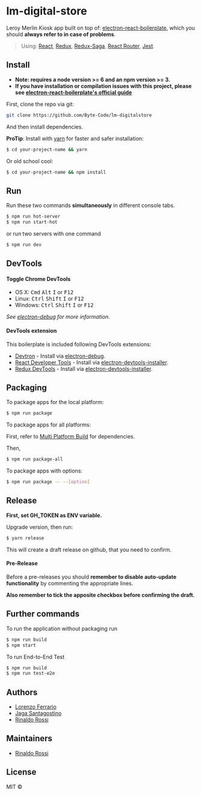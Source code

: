 # lm-digital-store

Leroy Merlin Kiosk app built on top of:
[electron-react-boilerplate](https://github.com/chentsulin/electron-react-boilerplate), which you should **always refer to in case of problems**.

> Using: [React](https://facebook.github.io/react/), [Redux](https://github.com/reactjs/redux), [Redux-Saga](https://github.com/redux-saga/redux-saga), [React Router](https://github.com/reactjs/react-router), [Jest](https://github.com/facebook/jest).

## Install

* **Note: requires a node version >= 6 and an npm version >= 3.**
* **If you have installation or compilation issues with this project, please see [electron-react-boilerplate's official guide](https://github.com/chentsulin/electron-react-boilerplate/issues/400)**

First, clone the repo via git:

```bash
git clone https://github.com/Byte-Code/lm-digitalstore
```

And then install dependencies.

**ProTip**: Install with [yarn](https://github.com/yarnpkg/yarn) for faster and safer installation:
```bash
$ cd your-project-name && yarn
```

Or old school cool:
```bash
$ cd your-project-name && npm install
```

## Run

Run these two commands __simultaneously__ in different console tabs.

```bash
$ npm run hot-server
$ npm run start-hot
```

or run two servers with one command

```bash
$ npm run dev
```

## DevTools

#### Toggle Chrome DevTools

- OS X: <kbd>Cmd</kbd> <kbd>Alt</kbd> <kbd>I</kbd> or <kbd>F12</kbd>
- Linux: <kbd>Ctrl</kbd> <kbd>Shift</kbd> <kbd>I</kbd> or <kbd>F12</kbd>
- Windows: <kbd>Ctrl</kbd> <kbd>Shift</kbd> <kbd>I</kbd> or <kbd>F12</kbd>

*See [electron-debug](https://github.com/sindresorhus/electron-debug) for more information.*

#### DevTools extension

This boilerplate is included following DevTools extensions:

* [Devtron](https://github.com/electron/devtron) - Install via [electron-debug](https://github.com/sindresorhus/electron-debug).
* [React Developer Tools](https://github.com/facebook/react-devtools) - Install via [electron-devtools-installer](https://github.com/GPMDP/electron-devtools-installer).
* [Redux DevTools](https://github.com/zalmoxisus/redux-devtools-extension) - Install via [electron-devtools-installer](https://github.com/GPMDP/electron-devtools-installer).

## Packaging

To package apps for the local platform:

```bash
$ npm run package
```

To package apps for all platforms:

First, refer to [Multi Platform Build](https://github.com/electron-userland/electron-builder/wiki/Multi-Platform-Build) for dependencies.

Then,
```bash
$ npm run package-all
```

To package apps with options:

```bash
$ npm run package -- --[option]
```

## Release

**First, set GH_TOKEN as ENV variable.**

Upgrade version, then run:
```bash
$ yarn release
```

This will create a draft release on github, that you need to confirm.
#### Pre-Release

Before a pre-releases you should **remember to disable auto-update functionality** by commenting the appropriate lines.

**Also remember to tick the apposite checkbox before confirming the draft.**

## Further commands

To run the application without packaging run

```bash
$ npm run build
$ npm start
```

To run End-to-End Test

```bash
$ npm run build
$ npm run test-e2e
```

## Authors

- [Lorenzo Ferrario](https://github.com/spawner999)
- [Jaga Santagostino](https://github.com/kandros)
- [Rinaldo Rossi](https://github.com/rinaldorossi)

## Maintainers

- [Rinaldo Rossi](https://github.com/rinaldorossi)

## License
MIT ©
